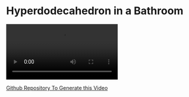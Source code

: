 Hyperdodecahedron in a Bathroom
===============================

<video controls src="https://github.com/caroline-lin/pbrt-video/blob/master/media/120-cell-bathroom.mp4?raw=true">
  Sorry, your browser doesn't support embedded videos.
</video>

[Github Repository To Generate this Video](https://github.com/caroline-lin/pbrt-video/)

